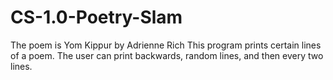 # CS-1.0-Poetry-Slam
 
The poem is Yom Kippur by Adrienne Rich
This program prints certain lines of a poem. The user can print backwards, random lines,
and then every two lines.